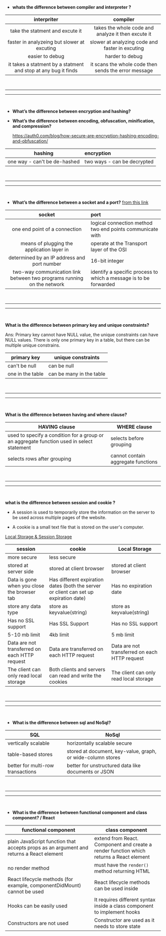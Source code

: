 - **whats the difference between compiler and interpreter ?**

|                          interpriter                           |                       compiler                       |
| :------------------------------------------------------------: | :--------------------------------------------------: |
|                take the statment and excute it                 |  takes the whole code and analyze it then excute it  |
|          faster in analyzeing but slower at excuting           |   slower at analyzing code and faster in excuting    |
|                        easier to debug                         |                   harder to debug                    |
| it takes a statment by a statment and stop at any bug it finds | it scans the whole code then sends the error message |

<br>

<hr>
<hr>

<br>

- **What’s the difference between encryption and hashing?**

- **What’s the difference between encoding, obfuscation, minification, and compression?**

  https://auth0.com/blog/how-secure-are-encryption-hashing-encoding-and-obfuscation/

|           hashing            | encryption                  |
| :--------------------------: | :-------------------------- |
| one way - can't be de-hashed | two ways - can be decrypted |

<br>

<hr>
<hr>

<br>

- **What’s the difference between a socket and a port?** [from this link](https://searchnetworking.techtarget.com/answer/What-is-the-difference-between-a-port-and-a-socket)

|                                 socket                                 | port                                                              |
| :--------------------------------------------------------------------: | :---------------------------------------------------------------- |
|                     one end point of a connection                      | logical connection method two end points communicate with         |
|               means of plugging the application layer in               | operate at the Transport layer of the OSI                         |
|              determined by an IP address and port number               | 16-bit integer                                                    |
| two-way communication link between two programs running on the network | identify a specific process to which a message is to be forwarded |

<br>

<hr>
<hr>

<br>

**What is the difference between primary key and unique constraints?**

Ans: Primary key cannot have NULL value, the unique constraints can have NULL values. There is only one primary key in a table, but there can be multiple unique constrains.

| primary key      | unique constraints       |
| ---------------- | ------------------------ |
| can't be null    | can be null              |
| one in the table | can be many in the table |

<br>

<hr>
<hr>

<br>

**What is the difference between having and where clause?**

| HAVING clause                                                                             | WHERE clause                       |
| ----------------------------------------------------------------------------------------- | ---------------------------------- |
| used to specify a condition for a group or an aggregate function used in select statement | selects before grouping            |
| selects rows after grouping                                                               | cannot contain aggregate functions |

<br>

<hr>
<hr>

<br>

**what is the difference between session and cookie ?**

- A session is used to temporarily store the information on the server to be used across multiple pages of the website.

- A cookie is a small text file that is stored on the user's computer.

[Local Storage & Session Storage](https://www.youtube.com/watch?v=MOd5cTJ6kaA)

| session               | cookie                          |Local Storage|
| --------------------- | ------------------------------- |----|
| more secure           | less secure                     ||
| stored at server side | stored at client browser        |stored at client browser|
| Data is gone when you close the browser tab | Has different expiration dates (both the server or client can set up expiration date) |Has no expiration date|
| store any data type   | store as keyvalue(string)       |store as keyvalue(string)|
| Has no SSL support   | Has SSL Support       |Has no SSL support|
| 5-10 mb limit   | 4kb limit       |5 mb limit |
| Data are not transferred on each HTTP request   |Data are transferred on each HTTP request      |Data are not transferred on each HTTP request |
| The client  can only read local storage   |Both clients and servers can read and write the cookies      |The client  can only read local storage |

<br>

<hr>
<hr>

<br>

- **What is the difference between sql and NoSql?**

| SQL                               | NoSql                                                       |
| --------------------------------- | ----------------------------------------------------------- |
| vertically scalable               | horizontally scalable secure                                |
| table-based stores                | stored at document, key-value, graph, or wide-column stores |
| better for multi-row transactions | better for unstructured data like documents or JSON         |

<br>

<hr>
<hr>

<br>

- **What is the difference between functional component and class component? / React**

| functional component                                                                    | class component                                                                         |
| --------------------------------------------------------------------------------------- | --------------------------------------------------------------------------------------- |
| plain JavaScript function that accepts props as an argument and returns a React element | extend from React. Component and create a render function which returns a React element |
| no render method                                                                        | must have the `render()` method returning HTML                                          |
| React lifecycle methods (for example, componentDidMount) cannot be used                 | React lifecycle methods can be used inside                                              |
| Hooks can be easily used                                                                | It requires different syntax inside a class component to implement hooks                |
| Constructors are not used                                                               | Constructor are used as it needs to store state                                         |
